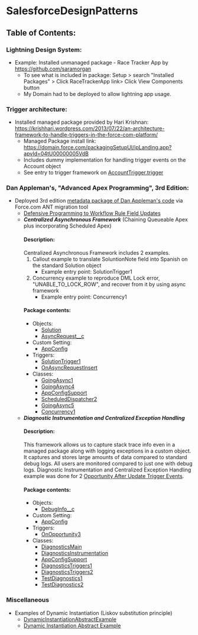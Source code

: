 # SalesforceDesignPatterns


## Table of Contents:

### Lightning Design System:
* Example: Installed unmanaged package - Race Tracker App by https://github.com/saramorgan
  * To see what is included in package: Setup > search "Installed Packages" > Click RaceTrackerApp link> Click View Components button
  * My Domain had to be deployed to allow lightning app usage.
  
### Trigger architecture:
* Installed managed package provided by Hari Krishnan: https://krishhari.wordpress.com/2013/07/22/an-architecture-framework-to-handle-triggers-in-the-force-com-platform/
  * Managed Package install link: https://domain.force.com/packagingSetupUI/ipLanding.app?apvId=04tU00000005VdB
  * Includes dummy implementation for handling trigger events on the Account object
  * See entry to trigger framework on [AccountTrigger.trigger]( src/triggers/AccountTrigger.trigger)
  
### Dan Appleman's, "Advanced Apex Programming", 3rd Edition:
* Deployed 3rd edition [metadata package of Dan Appleman's code](http://advancedapex.com/samplecode/) via Force.com ANT migration tool
  * [Defensive Programming to Workflow Rule Field Updates]( src/classes/TriggersExample.cls)
  * **_Centralized Asynchronous Framework_** (Chaining Queueable Apex plus incorporating Scheduled Apex)
	#### Description: 
	Centralized Asynchronous Framework includes 2 examples.
	1. Callout example to translate SoluntionNote field into Spanish on the standard Solution object
		* Example entry point: SolutionTrigger1
	2. Concurrency example to reproduce DML Lock error, "UNABLE_TO_LOCK_ROW", and recover from it by using async framework
		* Example entry point: Concurrency1
	#### Package contents: 
	* Objects:
		* [Solution]( src/objects/Solution.object)
		* [AsyncRequest__c]( src/objects/AsyncRequest__c.object)
	* Custom Setting:
		* [AppConfig]( src/objects/AppConfig__c.object)
	* Triggers: 
		* [SolutionTrigger1]( src/triggers/SolutionTrigger1.trigger)
		* [OnAsyncRequestInsert]( src/triggers/OnAsyncRequestInsert.trigger)
	* Classes:
		* [GoingAsync1]( src/classes/GoingAsync1.cls)
		* [GoingAsync4]( src/classes/GoingAsync4.cls)
		* [AppConfigSupport]( src/classes/AppConfigSupport.cls)
		* [ScheduledDispatcher2]( src/classes/ScheduledDispatcher2.cls)
		* [GoingAsync5]( src/classes/GoingAsync5.cls)
		* [Concurrency1]( src/classes/Concurrency1.cls)
  * **_Diagnostic Instrumentation and Centralized Exception Handling_** 
  	#### Description:
  	This framework allows us to capture stack trace info even in a managed package along with logging exceptions in a custom object.
  	It captures and stores large amounts of data compared to standard debug logs. 
  	All users are monitored compared to just one with debug logs.
  	Diagnostic Instrumentation and Centralized Exception Handling example was done for 2 [Opportunity After Update Trigger Events]( src/triggers/OnOpportunity3.trigger). 
  	#### Package contents:
  	* Objects:
		* [DebugInfo__c]( src/objects/DebugInfo__c.object)
	* Custom Setting:
		* [AppConfig]( src/objects/AppConfig__c.object)
	* Triggers: 
		* [OnOpportunity3]( src/triggers/OnOpportunity3.trigger)
	* Classes:
		* [DiagnosticsMain]( src/classes/DiagnosticsMain.cls)
		* [DiagnosticsInstrumentation]( src/classes/DiagnosticsInstrumentation.cls)
		* [AppConfigSupport]( src/classes/AppConfigSupport.cls)
		* [DiagnosticsTriggers1]( src/classes/DiagnosticsTriggers1.cls)
		* [DiagnosticsTriggers2]( src/classes/DiagnosticsTriggers2.cls)
		* [TestDiagnostics1]( src/classes/TestDiagnostics1.cls)
		* [TestDiagnostics2]( src/classes/TestDiagnostics2.cls)

### Miscellaneous
* Examples of Dynamic Instantiation (Liskov substitution principle)
	* [DynamicInstantiationAbstractExample]( apex-scripts/DynamicInstantiationAbstractExample.cls.cls)
	* [Dynamic Instantiation Abstract Example]( apex-scripts/DynamicInstantiationInterfaceExample.cls)